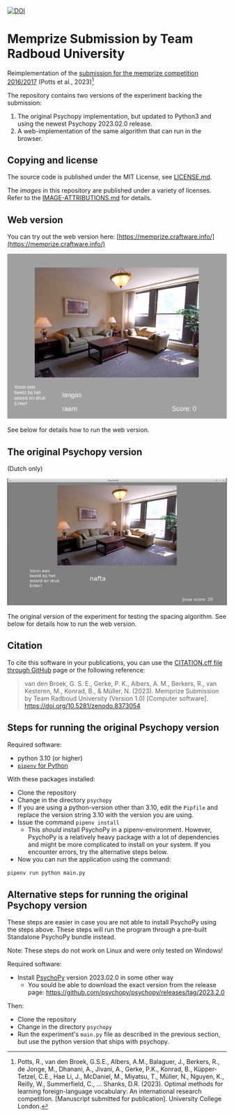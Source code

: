 [![DOI](https://zenodo.org/badge/93724480.svg)](https://zenodo.org/badge/latestdoi/93724480)



# Memprize Submission by Team Radboud University

Reimplementation of the [submission for the memprize competition 2016/2017](https://www.psychologicalscience.org/publications/observer/obsonline/radboud-university-researchers-win-first-memrise-prize.html) (Potts et al., 2023)[^1]

The repository contains two versions of the experiment backing the submission:

1. The original Psychopy implementation, but updated to Python3 and using the
    newest Psychopy 2023.02.0 release.
2. A web-implementation of the same algorithm that can run in the browser.

## Copying and license

The source code is published under the MIT License, see [LICENSE.md](LICENSE.md).

The _images_ in this repository are published under a variety of licenses.
Refer to the [IMAGE-ATTRIBUTIONS.md](IMAGE-ATTRIBUTIONS.md) for details.

## Web version

You can try out the web version here: [https://memprize.craftware.info/](https://memprize.craftware.info/)

![Example of the web version](doc/webversion.png)

See below for details how to run the web version.

## The original Psychopy version

(Dutch only)

![Example of the psychopy version](doc/psychopy-screenshot1.png)

The original version of the experiment for testing the spacing algorithm. See below for details how to run the web version.

## Citation

To cite this software in your publications, you can use the [CITATION.cff file through GitHub](https://docs.github.com/en/repositories/managing-your-repositorys-settings-and-features/customizing-your-repository/about-citation-files) page or the following reference:

> van den Broek, G. S. E., Gerke, P. K., Albers, A. M., Berkers, R., van Kesteren, M., Konrad, B., & Müller, N. (2023). Memprize Submission by Team Radboud University (Version 1.0) [Computer software]. https://doi.org/10.5281/zenodo.8373054

## Steps for running the original Psychopy version

Required software:

- python 3.10 (or higher)
- [`pipenv` for Python](https://pypi.org/project/pipenv/)

With these packages installed:

- Clone the repository
- Change in the directory `psychopy`
- If you are using a python-version other than 3.10, edit the `Pipfile` and
  replace the version string 3.10 with the version you are using.
- Issue the command `pipenv install`
  - This _should_ install PsychoPy in a pipenv-environment. However, PsychoPy
    is a relatively heavy package with a lot of dependencies and might be more
    complicated to install on your system. If you encounter errors, try the
    alternative steps below.
- Now you can run the application using the command:

~~~~~~~~~.sh
pipenv run python main.py 
~~~~~~~~~

## Alternative steps for running the original Psychopy version

These steps are easier in case you are not able to install PsychoPy using the
steps above. These steps will run the program through a pre-built Standalone
PsychoPy bundle instead.

Note: These steps do not work on Linux and were only tested on Windows!

Required software:

- Install [PsychoPy](https://www.psychopy.org/) version 2023.02.0 in some other way
  - You sould be able to download the exact version from the release page:
  https://github.com/psychopy/psychopy/releases/tag/2023.2.0

Then:

- Clone the repository
- Change in the directory `psychopy`
- Run the experiment's `main.py` file as described in the previous section, but
  use the python version that ships with psychopy.

[^1]: Potts, R., van den Broek, G.S.E., Albers, A.M., Balaguer, J., Berkers, R., de Jonge, M., Dhanani, A., Jivani, A., Gerke, P.K., Konrad, B., Küpper-Tetzel, C.E., Hae Li, J., McDaniel, M., Miyatsu, T., Müller, N., Nguyen, K., Reilly, W., Summerfield, C., … Shanks, D.R. (2023). Optimal methods for learning foreign-language vocabulary: An international research competition. [Manuscript submitted for publication]. University College London. 
